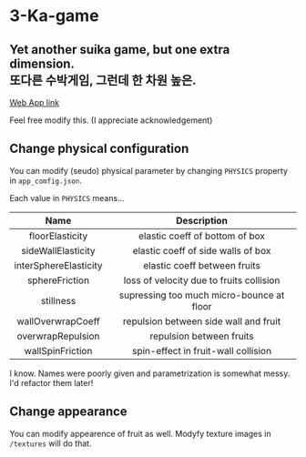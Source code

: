 # 3-Ka-game

## Yet another suika game, but one extra dimension. <br> 또다른 수박게임, 그런데 한 차원 높은.

[Web App link](https://blog.rahon.dev/PF/3-KaGame/)

Feel free modify this. (I appreciate acknowledgement)

## Change physical configuration

You can modify (seudo) physical parameter by changing `PHYSICS` property in `app_comfig.json`.

Each value in `PHYSICS` means...

|Name|Description|
|:---:|:---:|
| floorElasticity | elastic coeff of bottom of box |
| sideWallElasticity | elastic coeff of side walls of box |
| interSphereElasticity | elastic coeff between fruits |
| sphereFriction | loss of velocity due to fruits collision  |
| stillness | supressing too much micro-bounce at floor |
| wallOverwrapCoeff | repulsion between side wall and fruit|
| overwrapRepulsion | repulsion between fruits|
| wallSpinFriction | spin-effect in fruit-wall collision |

I know. Names were poorly given and parametrization is somewhat messy. I'd refactor them later!

## Change appearance

You can modify appearence of fruit as well. Modyfy texture images in `/textures` will do that.